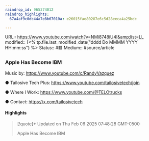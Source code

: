 ```yaml
---
raindrop_id: 965374012
raindrop_highlights:
  67a4af9c0dc44a7e8b67010a: e26015fae80287e6c5d28eeca4a25bdc

---
```


URL:: https://www.youtube.com/watch?v=NMi8748iU4I&amp;list=LL
modified:: {<% tp.file.last_modified_date("dddd Do MMMM YYYY HH:mm:ss") %>
Status:: #🟥
Medium:: #source/article


### Apple Has Become IBM

Music by: https://www.youtube.com/c/RandyVazquez

● Tailosive Tech Plus: https://www.youtube.com/tailosivetech/join

● Where I Work: https://www.youtube.com/@TELOtrucks

● Contact:  https://x.com/tailosivetech

#### Highlights

> [!quote]+ Updated on Thu Feb 06 2025 07:48:28 GMT-0500
>
> Apple Has Become IBM
